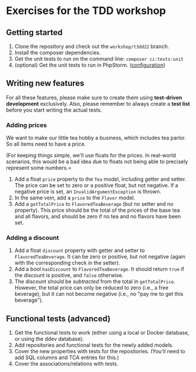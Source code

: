 # Exercises for the TDD workshop

## Getting started

1. Clone the repository and check out the `workshop/t3dd22` branch.
2. Install the composer dependencies.
3. Get the unit tests to run on the command line:
   `composer ci:tests:unit`
4. (optional) Get the unit tests to run in PhpStorm.
   ([configuration](https://github.com/TYPO3-Documentation/tea/blob/main/Documentation/Running.rst#id18))

## Writing new features

For all these features, please make sure to create them using
**test-driven development** exclusively. Also, please remember to always create
a **test list** before you start writing the actual tests.

### Adding prices

We want to make our little tea hobby a business, which includes tea parlor.
So all items need to have a price.

(For keeping things simple, we'll use floats for the prices. In real-world
scenarios, this would be a bad idea due to floats not being able to precisely
represent some numbers.=

1. Add a float `price` property to the `Tea` model, including getter and setter.
   The price can be set to zero or a positive float, but not negative.
   If a negative price is set, an `InvalidArgumentException` is thrown.
2. In the same vein, add a `price` to the `Flavor` model.
3. Add a `getTotalPrice` to `FlavoredTeaBeverage` (but no setter and no
   property).
   This price should be the total of the prices of the base tea and all flavors,
   and should be zero if no tea and no flavors have been set.

### Adding a discount

1. Add a float `discount` property with getter and setter to
   `FlavoredTeaBeverage`. It can be zero or positive, but not negative
   (again with the corresponding check in the setter).
2. Add a bool `hasDiscount` to `FlavoredTeaBeverage`. It should return `true`
   if the discount is positive, and `false` otherwise.
3. The discount should be *subtracted* from the total in `getTotalPrice`.
   However, the total price can only be reduced to zero (i.e., a free beverage),
   but it can not become negative (i.e., no "pay me to get this beverage").

## Functional tests (advanced)

1. Get the functional tests to work (either using a local or Docker database,
   or using the ddev database).
2. Add repositories and functional tests for the newly added models.
3. Cover the new properties with tests for the repositories.
   (You'll need to add SQL columns and TCA entries for this.)
4. Cover the associations/relations with tests.
